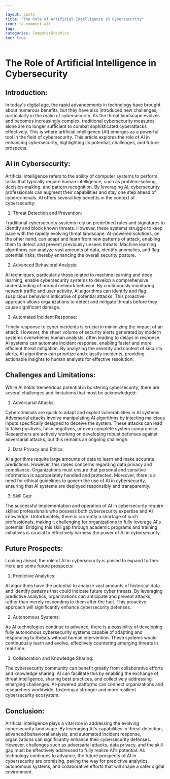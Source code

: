 ```yaml
---

layout: posts
title: "The Role of Artificial Intelligence in Cybersecurity"
icon: fa-comment-alt
tag:      
categories: ComputerGraphics
toc: true
---
```




# The Role of Artificial Intelligence in Cybersecurity

## Introduction:

In today's digital age, the rapid advancements in technology have brought about numerous benefits, but they have also introduced new challenges, particularly in the realm of cybersecurity. As the threat landscape evolves and becomes increasingly complex, traditional cybersecurity measures alone are no longer sufficient to combat sophisticated cyberattacks effectively. This is where artificial intelligence (AI) emerges as a powerful tool in the field of cybersecurity. This article explores the role of AI in enhancing cybersecurity, highlighting its potential, challenges, and future prospects.

## AI in Cybersecurity:

Artificial intelligence refers to the ability of computer systems to perform tasks that typically require human intelligence, such as problem-solving, decision-making, and pattern recognition. By leveraging AI, cybersecurity professionals can augment their capabilities and stay one step ahead of cybercriminals. AI offers several key benefits in the context of cybersecurity:

1. Threat Detection and Prevention:

Traditional cybersecurity systems rely on predefined rules and signatures to identify and block known threats. However, these systems struggle to keep pace with the rapidly evolving threat landscape. AI-powered solutions, on the other hand, can adapt and learn from new patterns of attack, enabling them to detect and prevent previously unseen threats. Machine learning algorithms can analyze vast amounts of data, identify anomalies, and flag potential risks, thereby enhancing the overall security posture.

2. Advanced Behavioral Analysis:

AI techniques, particularly those related to machine learning and deep learning, enable cybersecurity systems to develop a comprehensive understanding of normal network behavior. By continuously monitoring network traffic and user activity, AI algorithms can identify and flag suspicious behaviors indicative of potential attacks. This proactive approach allows organizations to detect and mitigate threats before they cause significant damage.

3. Automated Incident Response:

Timely response to cyber incidents is crucial in minimizing the impact of an attack. However, the sheer volume of security alerts generated by modern systems overwhelms human analysts, often leading to delays in response. AI systems can automate incident response, enabling faster and more efficient threat mitigation. By analyzing the severity and context of security alerts, AI algorithms can prioritize and classify incidents, providing actionable insights to human analysts for effective resolution.

## Challenges and Limitations:

While AI holds tremendous potential in bolstering cybersecurity, there are several challenges and limitations that must be acknowledged:

1. Adversarial Attacks:

Cybercriminals are quick to adapt and exploit vulnerabilities in AI systems. Adversarial attacks involve manipulating AI algorithms by injecting malicious inputs specifically designed to deceive the system. These attacks can lead to false positives, false negatives, or even complete system compromise. Researchers are actively working on developing robust defenses against adversarial attacks, but this remains an ongoing challenge.

2. Data Privacy and Ethics:

AI algorithms require large amounts of data to learn and make accurate predictions. However, this raises concerns regarding data privacy and compliance. Organizations must ensure that personal and sensitive information is appropriately handled and protected. Moreover, there is a need for ethical guidelines to govern the use of AI in cybersecurity, ensuring that AI systems are deployed responsibly and transparently.

3. Skill Gap:

The successful implementation and operation of AI in cybersecurity require skilled professionals who possess both cybersecurity expertise and AI knowledge. Unfortunately, there is currently a shortage of such professionals, making it challenging for organizations to fully leverage AI's potential. Bridging this skill gap through academic programs and training initiatives is crucial to effectively harness the power of AI in cybersecurity.

## Future Prospects:

Looking ahead, the role of AI in cybersecurity is poised to expand further. Here are some future prospects:

1. Predictive Analytics:

AI algorithms have the potential to analyze vast amounts of historical data and identify patterns that could indicate future cyber threats. By leveraging predictive analytics, organizations can anticipate and prevent attacks, rather than merely responding to them after the fact. This proactive approach will significantly enhance cybersecurity defenses.

2. Autonomous Systems:

As AI technologies continue to advance, there is a possibility of developing fully autonomous cybersecurity systems capable of adapting and responding to threats without human intervention. These systems would continuously learn and evolve, effectively countering emerging threats in real-time.

3. Collaboration and Knowledge Sharing:

The cybersecurity community can benefit greatly from collaborative efforts and knowledge sharing. AI can facilitate this by enabling the exchange of threat intelligence, sharing best practices, and collectively addressing emerging challenges. AI-powered platforms can connect organizations and researchers worldwide, fostering a stronger and more resilient cybersecurity ecosystem.

## Conclusion:

Artificial intelligence plays a vital role in addressing the evolving cybersecurity landscape. By leveraging AI's capabilities in threat detection, advanced behavioral analysis, and automated incident response, organizations can significantly enhance their cybersecurity defenses. However, challenges such as adversarial attacks, data privacy, and the skill gap must be effectively addressed to fully realize AI's potential. As technology continues to advance, the future prospects of AI in cybersecurity are promising, paving the way for predictive analytics, autonomous systems, and collaborative efforts that will shape a safer digital environment.